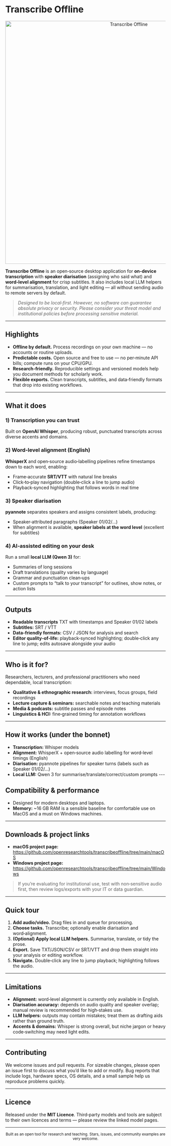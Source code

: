 # Transcribe Offline

<p align="center">
  <img src="https://github.com/user-attachments/assets/9b133851-6849-42fd-8d0e-a5cbc60b7e35" width="760" alt="Transcribe Offline">
</p>

**Transcribe Offline** is an open‑source desktop application for **on‑device transcription** with **speaker diarisation** (assigning who said what) and **word‑level alignment** for crisp subtitles. It also includes local LLM helpers for summarisation, translation, and light editing — all without sending audio to remote servers by default.

> *Designed to be local‑first. However, no software can guarantee absolute privacy or security. Please consider your threat model and institutional policies before processing sensitive material.*

---

## Highlights

- **Offline by default.** Process recordings on your own machine — no accounts or routine uploads.  
- **Predictable costs.** Open source and free to use — no per‑minute API bills; compute runs on your CPU/GPU.  
- **Research‑friendly.** Reproducible settings and versioned models help you document methods for scholarly work.  
- **Flexible exports.** Clean transcripts, subtitles, and data‑friendly formats that drop into existing workflows.

---

## What it does

### 1) Transcription you can trust
Built on **OpenAI Whisper**, producing robust, punctuated transcripts across diverse accents and domains.

### 2) Word‑level alignment (English)
**WhisperX** and open‑source audio‑labelling pipelines refine timestamps down to each word, enabling:

- Frame‑accurate **SRT/VTT** with natural line breaks  
- Click‑to‑play navigation (double‑click a line to jump audio)  
- Playback‑synced highlighting that follows words in real time

### 3) Speaker diarisation
**pyannote** separates speakers and assigns consistent labels, producing:

- Speaker‑attributed paragraphs (Speaker 01/02/…)  
- When alignment is available, **speaker labels at the word level** (excellent for subtitles)

### 4) AI‑assisted editing on your desk
Run a small **local LLM (Qwen 3)** for:

- Summaries of long sessions  
- Draft translations (quality varies by language)  
- Grammar and punctuation clean‑ups  
- Custom prompts to “talk to your transcript” for outlines, show notes, or action lists  

---

## Outputs

- **Readable transcripts** TXT with timestamps and Speaker 01/02 labels  
- **Subtitles:** SRT / VTT  
- **Data‑friendly formats:** CSV / JSON for analysis and search  
- **Editor quality‑of‑life:** playback‑synced highlighting; double‑click any line to jump; edits autosave alongside your audio

---

## Who is it for?

Researchers, lecturers, and professional practitioners who need dependable, local transcription:

- **Qualitative & ethnographic research:** interviews, focus groups, field recordings  
- **Lecture capture & seminars:** searchable notes and teaching materials  
- **Media & podcasts:** subtitle passes and episode notes  
- **Linguistics & HCI:** fine‑grained timing for annotation workflows

---

## How it works (under the bonnet)

- **Transcription:** Whisper models  
- **Alignment:** WhisperX + open‑source audio labelling for word‑level timings (English)  
- **Diarisation:** pyannote pipelines for speaker turns (labels such as Speaker 01/02/…)  
- **Local LLM:** Qwen 3 for summarise/translate/correct/custom prompts  ---

## Compatibility & performance

- Designed for modern desktops and laptops.  
- **Memory:** ~16 GB RAM is a sensible baseline for comfortable use on MacOS and a must on Windows machines.

---

## Downloads & project links

- **macOS project page:** <https://github.com/openresearchtools/transcribeoffline/tree/main/macOS>  
- **Windows project page:** <https://github.com/openresearchtools/transcribeoffline/tree/main/Windows>  

> If you’re evaluating for institutional use, test with non‑sensitive audio first, then review logs/exports with your IT or data guardian.

---

## Quick tour

1. **Add audio/video.** Drag files in and queue for processing.  
2. **Choose tasks.** Transcribe; optionally enable diarisation and word‑alignment.  
3. **(Optional) Apply local LLM helpers.** Summarise, translate, or tidy the prose.  
4. **Export.** Save TXT/JSON/CSV or SRT/VTT and drop them straight into your analysis or editing workflow.  
5. **Navigate.** Double‑click any line to jump playback; highlighting follows the audio.

---

## Limitations

- **Alignment:** word‑level alignment is currently only available in English.  
- **Diarisation accuracy:** depends on audio quality and speaker overlap; manual review is recommended for high‑stakes use.  
- **LLM helpers:** outputs may contain mistakes; treat them as drafting aids rather than ground truth.  
- **Accents & domains:** Whisper is strong overall, but niche jargon or heavy code‑switching may need light edits.

---

## Contributing

We welcome issues and pull requests. For sizeable changes, please open an issue first to discuss what you’d like to add or modify. Bug reports that include logs, hardware specs, OS details, and a small sample help us reproduce problems quickly.

---

## Licence

Released under the **MIT Licence**. Third‑party models and tools are subject to their own licences and terms — please review the linked model pages.

---

<p align="center">
  <sub>Built as an open tool for research and teaching. Stars, issues, and community examples are very welcome.</sub>
</p>
